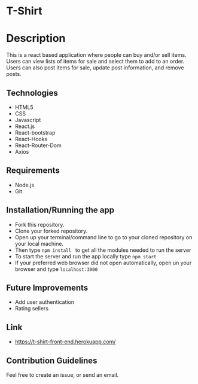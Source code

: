 # T-Shirt

# Description 
This is a react based application where people can buy and/or sell items. Users can view lists of items for sale and select them to add to an order. Users can also post items for sale, update post information, and remove posts.

## Technologies
- HTML5
- CSS
- Javascript
- React.js
- React-bootstrap
- React-Hooks
- React-Router-Dom
- Axios

## Requirements
- Node.js
- Git

## Installation/Running the app
- Fork this repository.
- Clone your forked repository.
- Open up your terminal/command line to go to your cloned repository on your local machine.
- Then type ```npm install ``` to get all the modules needed to run the server
- To start the server and run the app locally type ```npm start```
- If your preferred web browser did not open automatically, open un your browser and type ```localhost:3000```

## Future Improvements
- Add user authentication
- Rating sellers

## Link
* https://t-shirt-front-end.herokuapp.com/

## Contribution Guidelines
Feel free to create an issue, or send an email.
